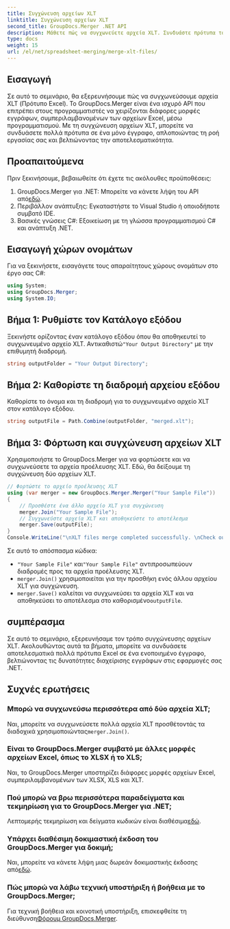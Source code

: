 ```yaml
---
title: Συγχώνευση αρχείων XLT
linktitle: Συγχώνευση αρχείων XLT
second_title: GroupDocs.Merger .NET API
description: Μάθετε πώς να συγχωνεύετε αρχεία XLT. Συνδυάστε πρότυπα του Excel μέσω προγραμματισμού σε C# με αυτόν τον οδηγό βήμα προς βήμα.
type: docs
weight: 15
url: /el/net/spreadsheet-merging/merge-xlt-files/
---
```

## Εισαγωγή
Σε αυτό το σεμινάριο, θα εξερευνήσουμε πώς να συγχωνεύσουμε αρχεία XLT (Πρότυπο Excel). Το GroupDocs.Merger είναι ένα ισχυρό API που επιτρέπει στους προγραμματιστές να χειρίζονται διάφορες μορφές εγγράφων, συμπεριλαμβανομένων των αρχείων Excel, μέσω προγραμματισμού. Με τη συγχώνευση αρχείων XLT, μπορείτε να συνδυάσετε πολλά πρότυπα σε ένα μόνο έγγραφο, απλοποιώντας τη ροή εργασίας σας και βελτιώνοντας την αποτελεσματικότητα.
## Προαπαιτούμενα
Πριν ξεκινήσουμε, βεβαιωθείτε ότι έχετε τις ακόλουθες προϋποθέσεις:
1.  GroupDocs.Merger για .NET: Μπορείτε να κάνετε λήψη του API από[εδώ](https://releases.groupdocs.com/merger/net/).
2. Περιβάλλον ανάπτυξης: Εγκαταστήστε το Visual Studio ή οποιοδήποτε συμβατό IDE.
3. Βασικές γνώσεις C#: Εξοικείωση με τη γλώσσα προγραμματισμού C# και ανάπτυξη .NET.

## Εισαγωγή χώρων ονομάτων
Για να ξεκινήσετε, εισαγάγετε τους απαραίτητους χώρους ονομάτων στο έργο σας C#:
```csharp
using System; 
using GroupDocs.Merger;
using System.IO;
```
## Βήμα 1: Ρυθμίστε τον Κατάλογο εξόδου
 Ξεκινήστε ορίζοντας έναν κατάλογο εξόδου όπου θα αποθηκευτεί το συγχωνευμένο αρχείο XLT. Αντικαθιστώ`"Your Output Directory"` με την επιθυμητή διαδρομή.
```csharp
string outputFolder = "Your Output Directory";
```
## Βήμα 2: Καθορίστε τη διαδρομή αρχείου εξόδου
Καθορίστε το όνομα και τη διαδρομή για το συγχωνευμένο αρχείο XLT στον κατάλογο εξόδου.
```csharp
string outputFile = Path.Combine(outputFolder, "merged.xlt");
```
## Βήμα 3: Φόρτωση και συγχώνευση αρχείων XLT
Χρησιμοποιήστε το GroupDocs.Merger για να φορτώσετε και να συγχωνεύσετε τα αρχεία προέλευσης XLT. Εδώ, θα δείξουμε τη συγχώνευση δύο αρχείων XLT.
```csharp
// Φορτώστε το αρχείο προέλευσης XLT
using (var merger = new GroupDocs.Merger.Merger("Your Sample File"))
{
    // Προσθέστε ένα άλλο αρχείο XLT για συγχώνευση
    merger.Join("Your Sample File");
    // Συγχωνεύστε αρχεία XLT και αποθηκεύστε το αποτέλεσμα
    merger.Save(outputFile);
}
Console.WriteLine("\nXLT files merge completed successfully. \nCheck output in {0}", outputFolder);
```
Σε αυτό το απόσπασμα κώδικα:
- `"Your Sample File"` και`"Your Sample File"` αντιπροσωπεύουν διαδρομές προς τα αρχεία προέλευσης XLT.
- `merger.Join()` χρησιμοποιείται για την προσθήκη ενός άλλου αρχείου XLT για συγχώνευση.
- `merger.Save()` καλείται να συγχωνεύσει τα αρχεία XLT και να αποθηκεύσει το αποτέλεσμα στο καθορισμένο`outputFile`.

## συμπέρασμα
Σε αυτό το σεμινάριο, εξερευνήσαμε τον τρόπο συγχώνευσης αρχείων XLT. Ακολουθώντας αυτά τα βήματα, μπορείτε να συνδυάσετε αποτελεσματικά πολλά πρότυπα Excel σε ένα ενοποιημένο έγγραφο, βελτιώνοντας τις δυνατότητες διαχείρισης εγγράφων στις εφαρμογές σας .NET.

## Συχνές ερωτήσεις
### Μπορώ να συγχωνεύσω περισσότερα από δύο αρχεία XLT;
Ναι, μπορείτε να συγχωνεύσετε πολλά αρχεία XLT προσθέτοντάς τα διαδοχικά χρησιμοποιώντας`merger.Join()`.
### Είναι το GroupDocs.Merger συμβατό με άλλες μορφές αρχείων Excel, όπως το XLSX ή το XLS;
Ναι, το GroupDocs.Merger υποστηρίζει διάφορες μορφές αρχείων Excel, συμπεριλαμβανομένων των XLSX, XLS και XLT.
### Πού μπορώ να βρω περισσότερα παραδείγματα και τεκμηρίωση για το GroupDocs.Merger για .NET;
 Λεπτομερής τεκμηρίωση και δείγματα κωδικών είναι διαθέσιμα[εδώ](https://reference.groupdocs.com/merger/net/).
### Υπάρχει διαθέσιμη δοκιμαστική έκδοση του GroupDocs.Merger για δοκιμή;
 Ναι, μπορείτε να κάνετε λήψη μιας δωρεάν δοκιμαστικής έκδοσης από[εδώ](https://releases.groupdocs.com/).
### Πώς μπορώ να λάβω τεχνική υποστήριξη ή βοήθεια με το GroupDocs.Merger;
 Για τεχνική βοήθεια και κοινοτική υποστήριξη, επισκεφθείτε τη διεύθυνση[Φόρουμ GroupDocs.Merger](https://forum.groupdocs.com/c/merger/32).